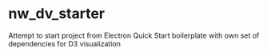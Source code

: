 # nw_dv_starter
Attempt to start project from Electron Quick Start boilerplate with own set of dependencies for D3 visualization
